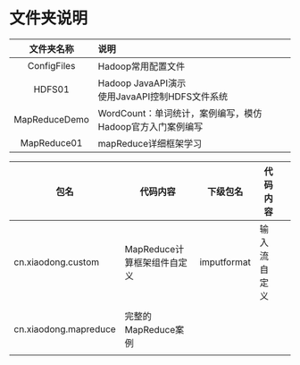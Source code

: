 # 文件夹说明



|  文件夹名称   | 说明                                                         |
| :-----------: | :----------------------------------------------------------- |
|  ConfigFiles  | Hadoop常用配置文件                                           |
|    HDFS01     | Hadoop JavaAPI演示<br />使用JavaAPI控制HDFS文件系统          |
| MapReduceDemo | WordCount：单词统计，案例编写，模仿Hadoop官方入门案例编写<br /> |
|  MapReduce01  | mapReduce详细框架学习                                        |



| 包名                  | 代码内容                    | 下级包名    | 代码内容     |      |
| --------------------- | --------------------------- | ----------- | ------------ | ---- |
| cn.xiaodong.custom    | MapReduce计算框架组件自定义 | imputformat | 输入流自定义 |      |
|                       |                             |             |              |      |
| cn.xiaodong.mapreduce | 完整的MapReduce案例         |             |              |      |
|                       |                             |             |              |      |



